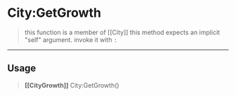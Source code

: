 # City:GetGrowth
> this function is a member of [[City]]
> this method expects an implicit "self" argument. invoke it with `:`
-----
## Usage
> **[[CityGrowth]]** City:GetGrowth()
